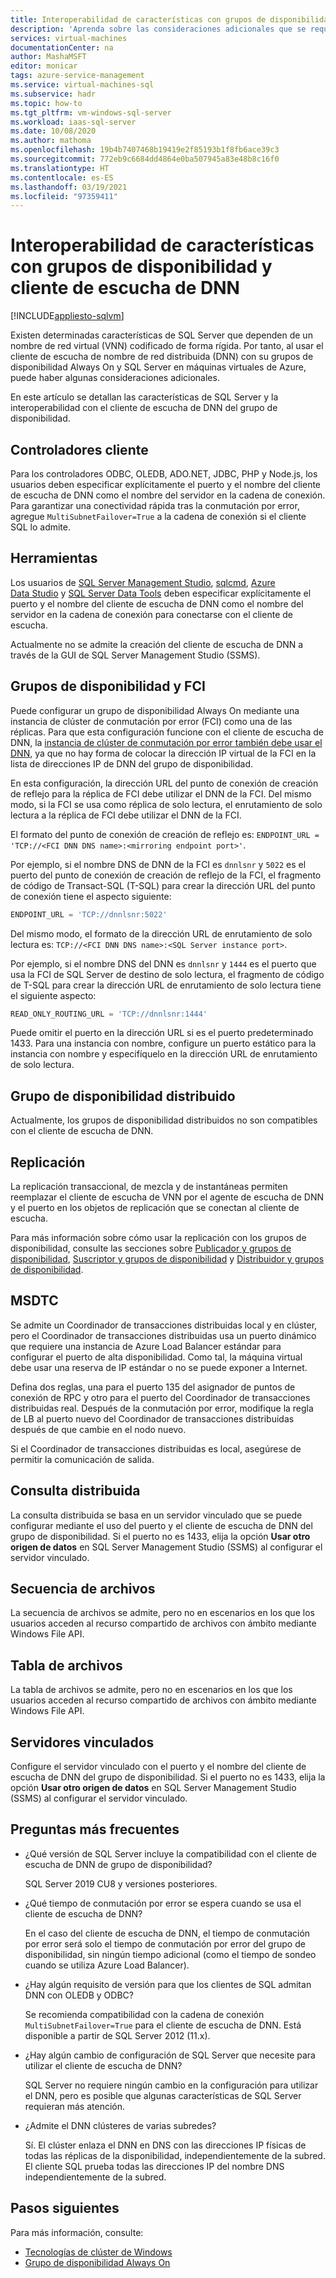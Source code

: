 ```yaml
---
title: Interoperabilidad de características con grupos de disponibilidad y cliente de escucha de DNN
description: 'Aprenda sobre las consideraciones adicionales que se requiere al trabajar con ciertas características de SQL Server y un cliente de escucha de nombre de red distribuida (DNN) con un grupos de disponibilidad Always On de SQL Server en máquinas virtuales de Azure. '
services: virtual-machines
documentationCenter: na
author: MashaMSFT
editor: monicar
tags: azure-service-management
ms.service: virtual-machines-sql
ms.subservice: hadr
ms.topic: how-to
ms.tgt_pltfrm: vm-windows-sql-server
ms.workload: iaas-sql-server
ms.date: 10/08/2020
ms.author: mathoma
ms.openlocfilehash: 19b4b7407468b19419e2f85193b1f8fb6ace39c3
ms.sourcegitcommit: 772eb9c6684dd4864e0ba507945a83e48b8c16f0
ms.translationtype: HT
ms.contentlocale: es-ES
ms.lasthandoff: 03/19/2021
ms.locfileid: "97359411"
---
```

# <a name="feature-interoperability-with-ag-and-dnn-listener"></a>Interoperabilidad de características con grupos de disponibilidad y cliente de escucha de DNN 
[!INCLUDE[appliesto-sqlvm](../../includes/appliesto-sqlvm.md)]

Existen determinadas características de SQL Server que dependen de un nombre de red virtual (VNN) codificado de forma rígida. Por tanto, al usar el cliente de escucha de nombre de red distribuida (DNN) con su grupos de disponibilidad Always On y SQL Server en máquinas virtuales de Azure, puede haber algunas consideraciones adicionales. 

En este artículo se detallan las características de SQL Server y la interoperabilidad con el cliente de escucha de DNN del grupo de disponibilidad. 


## <a name="client-drivers"></a>Controladores cliente

Para los controladores ODBC, OLEDB, ADO.NET, JDBC, PHP y Node.js, los usuarios deben especificar explícitamente el puerto y el nombre del cliente de escucha de DNN como el nombre del servidor en la cadena de conexión. Para garantizar una conectividad rápida tras la conmutación por error, agregue `MultiSubnetFailover=True` a la cadena de conexión si el cliente SQL lo admite. 

## <a name="tools"></a>Herramientas

Los usuarios de [SQL Server Management Studio](/sql/ssms/sql-server-management-studio-ssms), [sqlcmd](/sql/tools/sqlcmd-utility), [Azure Data Studio](/sql/azure-data-studio/what-is) y [SQL Server Data Tools](/sql/ssdt/sql-server-data-tools) deben especificar explícitamente el puerto y el nombre del cliente de escucha de DNN como el nombre del servidor en la cadena de conexión para conectarse con el cliente de escucha. 

Actualmente no se admite la creación del cliente de escucha de DNN a través de la GUI de SQL Server Management Studio (SSMS). 


## <a name="availability-groups-and-fci"></a>Grupos de disponibilidad y FCI

Puede configurar un grupo de disponibilidad Always On mediante una instancia de clúster de conmutación por error (FCI) como una de las réplicas. Para que esta configuración funcione con el cliente de escucha de DNN, la [instancia de clúster de conmutación por error también debe usar el DNN](failover-cluster-instance-distributed-network-name-dnn-configure.md), ya que no hay forma de colocar la dirección IP virtual de la FCI en la lista de direcciones IP de DNN del grupo de disponibilidad. 

En esta configuración, la dirección URL del punto de conexión de creación de reflejo para la réplica de FCI debe utilizar el DNN de la FCI. Del mismo modo, si la FCI se usa como réplica de solo lectura, el enrutamiento de solo lectura a la réplica de FCI debe utilizar el DNN de la FCI. 

El formato del punto de conexión de creación de reflejo es: `ENDPOINT_URL = 'TCP://<FCI DNN DNS name>:<mirroring endpoint port>'`. 

Por ejemplo, si el nombre DNS de DNN de la FCI es `dnnlsnr` y `5022` es el puerto del punto de conexión de creación de reflejo de la FCI, el fragmento de código de Transact-SQL (T-SQL) para crear la dirección URL del punto de conexión tiene el aspecto siguiente: 

```sql
ENDPOINT_URL = 'TCP://dnnlsnr:5022'
```

Del mismo modo, el formato de la dirección URL de enrutamiento de solo lectura es: `TCP://<FCI DNN DNS name>:<SQL Server instance port>`. 

Por ejemplo, si el nombre DNS del DNN es `dnnlsnr` y `1444` es el puerto que usa la FCI de SQL Server de destino de solo lectura, el fragmento de código de T-SQL para crear la dirección URL de enrutamiento de solo lectura tiene el siguiente aspecto: 

```sql
READ_ONLY_ROUTING_URL = 'TCP://dnnlsnr:1444'
```

Puede omitir el puerto en la dirección URL si es el puerto predeterminado 1433. Para una instancia con nombre, configure un puerto estático para la instancia con nombre y especifíquelo en la dirección URL de enrutamiento de solo lectura.  

## <a name="distributed-availability-group"></a>Grupo de disponibilidad distribuido

Actualmente, los grupos de disponibilidad distribuidos no son compatibles con el cliente de escucha de DNN. 

## <a name="replication"></a>Replicación

La replicación transaccional, de mezcla y de instantáneas permiten reemplazar el cliente de escucha de VNN por el agente de escucha de DNN y el puerto en los objetos de replicación que se conectan al cliente de escucha. 

Para más información sobre cómo usar la replicación con los grupos de disponibilidad, consulte las secciones sobre [Publicador y grupos de disponibilidad](/sql/database-engine/availability-groups/windows/configure-replication-for-always-on-availability-groups-sql-server), [Suscriptor y grupos de disponibilidad](/sql/database-engine/availability-groups/windows/replication-subscribers-and-always-on-availability-groups-sql-server) y [Distribuidor y grupos de disponibilidad](/sql/relational-databases/replication/configure-distribution-availability-group).

## <a name="msdtc"></a>MSDTC

Se admite un Coordinador de transacciones distribuidas local y en clúster, pero el Coordinador de transacciones distribuidas usa un puerto dinámico que requiere una instancia de Azure Load Balancer estándar para configurar el puerto de alta disponibilidad. Como tal, la máquina virtual debe usar una reserva de IP estándar o no se puede exponer a Internet. 

Defina dos reglas, una para el puerto 135 del asignador de puntos de conexión de RPC y otro para el puerto del Coordinador de transacciones distribuidas real. Después de la conmutación por error, modifique la regla de LB al puerto nuevo del Coordinador de transacciones distribuidas después de que cambie en el nodo nuevo. 

Si el Coordinador de transacciones distribuidas es local, asegúrese de permitir la comunicación de salida. 

## <a name="distributed-query"></a>Consulta distribuida 

La consulta distribuida se basa en un servidor vinculado que se puede configurar mediante el uso del puerto y el cliente de escucha de DNN del grupo de disponibilidad. Si el puerto no es 1433, elija la opción **Usar otro origen de datos** en SQL Server Management Studio (SSMS) al configurar el servidor vinculado. 

## <a name="filestream"></a>Secuencia de archivos

La secuencia de archivos se admite, pero no en escenarios en los que los usuarios acceden al recurso compartido de archivos con ámbito mediante Windows File API. 

## <a name="filetable"></a>Tabla de archivos

La tabla de archivos se admite, pero no en escenarios en los que los usuarios acceden al recurso compartido de archivos con ámbito mediante Windows File API. 

## <a name="linked-servers"></a>Servidores vinculados

Configure el servidor vinculado con el puerto y el nombre del cliente de escucha de DNN del grupo de disponibilidad. Si el puerto no es 1433, elija la opción **Usar otro origen de datos** en SQL Server Management Studio (SSMS) al configurar el servidor vinculado. 


## <a name="frequently-asked-questions"></a>Preguntas más frecuentes


- ¿Qué versión de SQL Server incluye la compatibilidad con el cliente de escucha de DNN de grupo de disponibilidad? 

   SQL Server 2019 CU8 y versiones posteriores.

- ¿Qué tiempo de conmutación por error se espera cuando se usa el cliente de escucha de DNN?

   En el caso del cliente de escucha de DNN, el tiempo de conmutación por error será solo el tiempo de conmutación por error del grupo de disponibilidad, sin ningún tiempo adicional (como el tiempo de sondeo cuando se utiliza Azure Load Balancer).

- ¿Hay algún requisito de versión para que los clientes de SQL admitan DNN con OLEDB y ODBC?

   Se recomienda compatibilidad con la cadena de conexión `MultiSubnetFailover=True` para el cliente de escucha de DNN. Está disponible a partir de SQL Server 2012 (11.x).

- ¿Hay algún cambio de configuración de SQL Server que necesite para utilizar el cliente de escucha de DNN? 

   SQL Server no requiere ningún cambio en la configuración para utilizar el DNN, pero es posible que algunas características de SQL Server requieran más atención. 

- ¿Admite el DNN clústeres de varias subredes?

   Sí. El clúster enlaza el DNN en DNS con las direcciones IP físicas de todas las réplicas de la disponibilidad, independientemente de la subred. El cliente SQL prueba todas las direcciones IP del nombre DNS independientemente de la subred. 



## <a name="next-steps"></a>Pasos siguientes

Para más información, consulte: 

- [Tecnologías de clúster de Windows](/windows-server/failover-clustering/failover-clustering-overview)   
- [Grupo de disponibilidad Always On](/sql/database-engine/availability-groups/windows/overview-of-always-on-availability-groups-sql-server)


